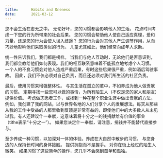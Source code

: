 ```yaml
---
title:      Habits and Oneness
date:       2021-03-12
---
```


您不会生活在虚无之中。 无论好坏，您的习惯都会影响他人的生活。 花点时间考虑一下您的行为所带来的社会后果。 您的习惯会帮助他人使自己适应真理，爱和力量，还是您的行为会使人误入歧途？ 您的行为会对其他人产生调节作用，从而巧妙地影响他们采取类似的行为。 儿童尤其如此，他们经常向成年人求助。

统一性告诉我们，我们都是榜样。 当我们与他人互动时，无论他们是否意识到，我们都会教给他们如何表现。我们的相互联系意味着不能孤立地考虑个人习惯。 一个人的不良习惯会对他人造成严重后果，有时这些后果很严重，例如酒后驾驶事故。 因此，我们不仅必须对自己负责，而且还必须对我们所生活的社区负责。

最后，使用习惯来增强整体性。 与其生活在孤立的茧中，不如养成为他人做贡献的习惯。 定期寻找一些您可以做的事情，为所有陌生人（不仅是您的家人和朋友）提供价值。 考虑做志愿者工作，或找到一种在整个职业生涯中做出贡献的方法。 例如，我创建了我的网站，以与世界各地的人们分享个人的发展想法。每天从那些从我的工作中受益的人那里收到反馈是非常有益的，即使他们中的大多数人从未见过我。有人还建议什一奉献，这意味着将十分之一的钱捐献给有价值的事业（tithe表示“十分之一”）。 如果您决定什一奉献，请注意，捐钱并不能替代直接参与。

至少养成一种习惯，以加深对一体的体验。养成在大自然中散步的习惯。 与您身边的人保持长时间的身体接触。 提供拥抱而不是握手。 对你在街上经过的陌生人微笑。 如果习惯了这些简单的操作，您几乎不会感到孤单和孤独。

